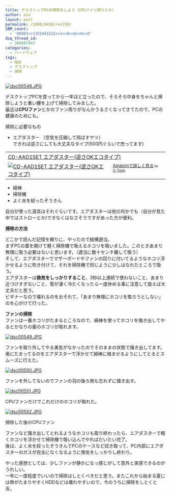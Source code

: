 ```yaml
---
title: デスクトップPCの掃除をしよう（CPUファン周りとか）
author: azu
layout: post
permalink: /2008/0430/res159/
SBM_count:
  - '00001<>1355445232<>1<>0<>0<>0<>0'
dsq_thread_id:
  - 300887943
categories:
  - ハードウェア
tags:
  - HDD
  - デスクトップ
  - 掃除
---
```

<p><a href="https://efcl.info/wp-content/uploads/2008/04/dsc00548.jpg" title="dsc00548.JPG"><img src="https://efcl.info/wp-content/uploads/2008/04/dsc00548.thumbnail.JPG" alt="dsc00548.JPG" /></a></p>
<p>デスクトップPCを買ってから一年ほど立ったので、そろそろ中身をちゃんと掃除しようと重い腰を上げて掃除してみました。<br />
最近は<strong>CPUファン</strong>とかのファン周りがなんかうるさくなってきてたので、PCの健康のためにも。</p>
<p><!--more--></p>
<p>掃除に必要なもの</p>
<ul>
<li>エアダスター （空気を圧縮して飛ばすヤツ）<br />
できれば逆さにしても大丈夫なタイプ(500円ぐらいで売ってます)</li>
</ul>
<table border="0" cellpadding="5">
<tr>
<td colspan="2"><a href="http://www.amazon.co.jp/exec/obidos/ASIN/B000FGGRVA/goodpic-22/" target="_top">CD-AAD1SET エアダスター(逆さOKエコタイプ)</a></td>
</tr>
<tr>
<td valign="top"><a href="http://www.amazon.co.jp/exec/obidos/ASIN/B000FGGRVA/goodpic-22/" target="_top"><img src="https://ecx.images-amazon.com/images/I/41TVZQWYX1L._SL160_.jpg" alt="CD-AAD1SET エアダスター(逆さOKエコタイプ)" border="0" /></a></td>
<td valign="top"><font size="-1"><a href="http://www.amazon.co.jp/exec/obidos/ASIN/B000FGGRVA/goodpic-22/" target="_top">Amazonで詳しく見る</a></font><font size="-2"> by <a href="http://www.goodpic.com/mt/aws/index.html">G-Tools</a></font></td>
</tr>
</table>
<ul>
<li>綿棒</li>
<li>掃除機</li>
<li>よく水を絞ったぞうきん</li>
</ul>
<p>自分が使った道具はそれぐらいです。エアダスターは他の何かでも（自分が見た中ではストローとか)できなくはなさそうですがあった方が便利。</p>
<p><strong> 掃除の方法</strong></p>
<p>どこかで読んだ記憶を頼りに、やったので結構適当。<br />
まずPCの蓋を開けて軽く掃除機で吸えるホコリを吸いました。このときあまり無理に吸う必要はないと思います。（適当に数十センチ離して吸う）<br />
そして、エアダスターでマザーボードやファンの回りに付いてるようなホコリ浮かせるように吹き付けて、それを掃除機で同じように少しはなれたところで吸う。<br />
エアダスターは<strong>換気をしっかりすること</strong>、3秒以上連続で使わないこと、あまり近づけすぎないこと、管が凄く冷たくなったら一度休める事に注意して扱えば大丈夫だと思う。<br />
ビギナーなので壊れるのをおそれて、「あまり無理にホコリを取ろうとしない」のを心がけて行った。</p>
<p><strong>ファンの掃除</strong><br />
ファンは一番ホコリがたまるところなので、綿棒を使ってホコリを掻き出してやるとかなりの量のホコリが取れます。</p>
<p><a href="https://efcl.info/wp-content/uploads/2008/04/dsc00549.jpg" title="dsc00549.JPG"><img src="https://efcl.info/wp-content/uploads/2008/04/dsc00549.thumbnail.JPG" alt="dsc00549.JPG" /></a></p>
<p>ファンを取り外してやる勇気がなかったのでそのままの状態で掻き出してます。奥にたまってるのをエアダスターで浮かせて綿棒に絡ませるようにしてとるとスムーズに行えた。</p>
<p><a href="https://efcl.info/wp-content/uploads/2008/04/dsc00550.jpg" title="dsc00550.JPG"><img src="https://efcl.info/wp-content/uploads/2008/04/dsc00550.thumbnail.JPG" alt="dsc00550.JPG" /></a></p>
<p>ファンを外してないのでファンの羽の後ろ側も忘れずに掻き出す。</p>
<p><a href="https://efcl.info/wp-content/uploads/2008/04/dsc00551.jpg" title="dsc00551.JPG"><img src="https://efcl.info/wp-content/uploads/2008/04/dsc00551.thumbnail.JPG" alt="dsc00551.JPG" /></a></p>
<p>CPUファンだけでこれだけのホコリが取れた。</p>
<p><a href="https://efcl.info/wp-content/uploads/2008/04/dsc00552.jpg" title="dsc00552.JPG"><img src="https://efcl.info/wp-content/uploads/2008/04/dsc00552.thumbnail.JPG" alt="dsc00552.JPG" /></a></p>
<p>掃除した後のCPUファン</p>
<p>ファンなど掻き出してとれるようなホコリも取り終わったら、エアダスターで軽くホコリを浮かせて掃除機で吸い込んでやればだいたい完了。<br />
後は、よく水を絞ったぞうきんでPCのケースなど拭き取って、PC内部にエアダスターのガスが完全になくなるように換気をしっかりし終わり。</p>
<p>やった感想としては、少しファンが静かになっ感じがして意外と実感できるのがうれしい。<br />
一年に一度程度でいいので掃除はしとくべきだと思う。またこれから始まる夏には熱がたまりやすくHDDなどは壊れやすいので、今のうちに掃除をしとくと吉。</p>
